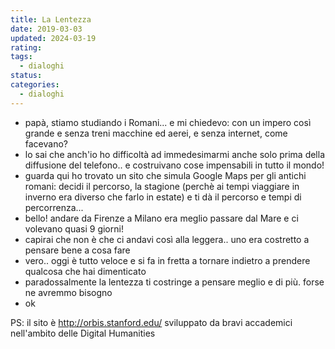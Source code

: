 ```yaml
---
title: La Lentezza
date: 2019-03-03
updated: 2024-03-19
rating: 
tags:
  - dialoghi
status: 
categories:
  - dialoghi
---
```


- papà, stiamo studiando i Romani... e mi chiedevo: con un impero così grande e senza treni macchine ed aerei, e senza internet, come facevano?
- lo sai che anch'io ho difficoltà ad immedesimarmi anche solo prima della diffusione del telefono.. e costruivano cose impensabili in tutto il mondo!
- guarda qui ho trovato un sito che simula Google Maps per gli antichi romani: decidi il percorso, la stagione (perchè ai tempi viaggiare in inverno era diverso che farlo in estate) e ti dà il percorso e tempi di percorrenza...
- bello! andare da Firenze a Milano era meglio passare dal Mare e ci volevano quasi 9 giorni!
- capirai che non è che ci andavi così alla leggera.. uno era costretto a pensare bene a cosa fare
- vero.. oggi è tutto veloce e si fa in fretta a tornare indietro a prendere qualcosa che hai dimenticato
- paradossalmente la lentezza ti costringe a pensare meglio e di più. forse ne avremmo bisogno
- ok

PS: il sito è http://orbis.stanford.edu/ sviluppato da bravi accademici nell'ambito delle Digital Humanities

